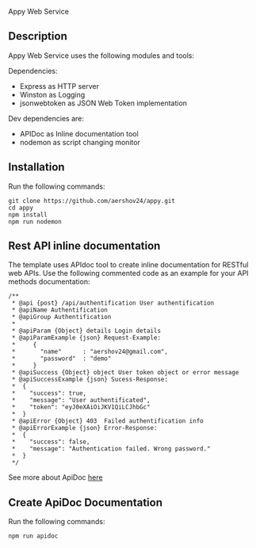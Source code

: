 Appy Web Service

## Description
Appy Web Service uses the following modules and tools:

Dependencies:
* Express as HTTP server
* Winston as Logging
* jsonwebtoken as JSON Web Token implementation

Dev dependencies are:
* APIDoc as Inline documentation tool
* nodemon as script changing monitor

## Installation 
Run the following commands:
```
git clone https://github.com/aershov24/appy.git
cd appy
npm install
npm run nodemon
```

## Rest API inline documentation
The template uses APIdoc tool to create inline documentation for RESTful web APIs. 
Use the following commented code as an example for your API methods documentation:
```
/**
 * @api {post} /api/authentification User authentification
 * @apiName Authentification
 * @apiGroup Authentification
 *
 * @apiParam {Object} details Login details
 * @apiParamExample {json} Request-Example:
 *     {
 *       "name"      : "aershov24@gmail.com",
 *       "password"  : "demo"
 *     }
 * @apiSuccess {Object} object User token object or error message
 * @apiSuccessExample {json} Sucess-Response:
 *  {
 *    "success": true,
 *    "message": "User authentificated",
 *    "token": "eyJ0eXAiOiJKV1QiLCJhbGc"
 *  }
 * @apiError {Object} 403  Failed authentification info
 * @apiErrorExample {json} Error-Response:
 *  {
 *    "success": false,
 *    "message": "Authentication failed. Wrong password."
 *  }  
 */
```
See more about ApiDoc [here](http://apidocjs.com/) 

## Create ApiDoc Documentation
Run the following commands:
```
npm run apidoc
```


